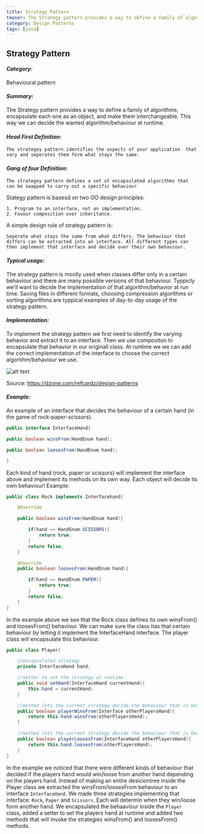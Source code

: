 ```yaml
---
title: Strategy Pattern
teaser: The Strategy pattern provides a way to define a family of algorithms, encapsulate each one as an object, and make them interchangeable. This way we can decide the wanted algorithm/behaviour at runtime.
category: Design Patterns
tags: [java]
---
```


## Strategy Pattern

#### _Category:_

Behavioural pattern

#### _Summary:_

The Strategy pattern provides a way to define a family of algorithms, encapsulate each one as an object, and make them interchangeable. This way we can decide the wanted algorithm/behaviour at runtime.

#### _Head First Definition:_

```
The strategey pattern identifies the aspects of your application  that vary and seperates them form what stays the same.
```

#### _Gang of four Definition:_

```
The strategey pattern defines a set of encapsulated algorithms that  can be swapped to carry out a specific behaviour
```

Stategy pattern is basesd on two OO design principles:

```
1. Program to an interface, not an implementation.
2. Favour composition over inheritance.
```

A simple design rule of strategy pattern is:

```
Seperate what stays the same from what differs. The behaviour that differs can be extracted into an interface. All different types can then implement that interface and decide over their own behaviour.
```

#### _Typical usage:_

The strategy pattern is mostly used when classes differ only in a certain behaviour and there are many possible versions of that behaviour. Typpicly we'll want to decide the implementation of that algorithm/behavior at run time. Saving files in different formats, choosing compression algorithms or sorting algorithms are typpical examples of day-to-day usage of the strategy pattern.

#### _Implementation:_

To implement the strategy pattern we first need to identify the varying behavior and extract it to an interface. Then we use compositon to encapsulate that behavior in our originall class. At runtime we we can add the correct implementation of the interface to choose the correct algortihm/behaviour we use.

![alt text](https://dzone.com/storage/rc-covers/10617-thumb.png "Strategy pattern")

Source: https://dzone.com/refcardz/design-patterns

#### _Example:_

An example of an interface that decides the behaviour of a certain hand (in the game of rock-paper-scissors).

```java
public interface InterfaceHand{

public boolean winsFrom(HandEnum hand);

public boolean loosesFrom(HandEnum hand);

}
```

Each kind of hand (rock, paper or scissors) will implement the interface above and implement its methods on its own way. Each object will decide its own behaviour! Example:

```java
public class Rock implements Interfacehand{

	@Override

	public boolean winsFrom(HandEnum hand){

		if(hand == HandEnum.SCISSORS){
			return true;
		}
		return false;
	}

	@Override
	public boolean loosesFrom(HandEnum hand){

		if(hand == HandEnum.PAPER){
			return true;
		}
		return false;
	}
}
```

In the example above we see that the Rock class defines its own winsFrom() and loosesFrom() behaviour. We can make sure the class has that certain behaviour by letting it implement the InterfaceHand interface. The player class will encapsulate this behaviour.

```java
public class Player{

	//encapsulated strategy
	private InterfaceHand hand;

	//setter to set the strategy at runtime
	public void setHand(InterfaceHand currentHand){
		this.hand = currentHand;
	}

	//method lets the current strategy decide the behaviour that is being used
	public boolean playerWinsFrom(Interface otherPlayersHand){
		return this.hand.winsFrom(otherPlayersHand);
	}

	//method lets the current strategy decide the behaviour that is being used
	public boolean playerLoosesFrom(InterfaceHand otherPlayersHand){
		return this.hand.loosesFrom(otherPlayersHand);
	}
}
```

In the example we noticed that there were different kinds of behaviour that decided if the players hand would win/loose from another hand depending on the players hand. Instead of making an entire desiciontree inside the Player class we extracted the winsFrom/loosesFrom behaviour to an interface `InterfaceHand`. We made three strategies implementing that interface: `Rock`, `Paper` and `Scissors`. Each will determin when they win/loose form another hand. We encapsulated the behaaviour inside the `Player` class, added a setter to set the players hand at runtime and added two methods that will invoke the strategies winsFrom() and loosesFrom() methods.
